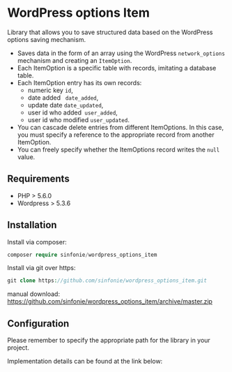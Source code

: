 # WordPress options Item

Library that allows you to save structured data based on the WordPress options saving mechanism.

- Saves data in the form of an array using the WordPress `network_options` mechanism and creating an `ItemOption`.
- Each ItemOption is a specific table with records, imitating a database table.
- Each ItemOption entry has its own records:
  - numeric key `id`,
  - date added ` date_added`,
  - update date `date_updated`,
  - user id who added` user_added`,
  - user id who modified `user_updated`.
- You can cascade delete entries from different ItemOptions. In this case, you must specify a reference to the appropriate record from another ItemOption.
- You can freely specify whether the ItemOptions record writes the `null` value.

## Requirements

  * PHP > 5.6.0
  * Wordpress > 5.3.6

## Installation

Install via composer:
```php
composer require sinfonie/wordpress_options_item
```

Install via git over https:
```php
git clone https://github.com/sinfonie/wordpress_options_item.git
```
manual download:
https://github.com/sinfonie/wordpress_options_item/archive/master.zip

## Configuration

Please remember to specify the appropriate path for the library in your project.

Implementation details can be found at the link below:

